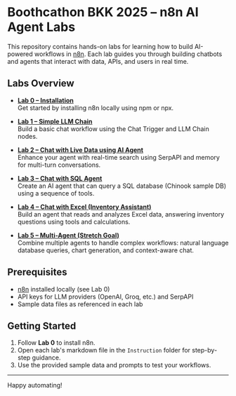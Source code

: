 # Boothcathon BKK 2025 – n8n AI Agent Labs

This repository contains hands-on labs for learning how to build AI-powered workflows in [n8n](https://n8n.io/). Each lab guides you through building chatbots and agents that interact with data, APIs, and users in real time.

## Labs Overview

- **[Lab 0 – Installation](./Instruction/Lab%200%20-%20Installation.md)**  
  Get started by installing n8n locally using npm or npx.

- **[Lab 1 – Simple LLM Chain](./Instruction/Lab%201%20-%20Simple%20LLM%20Chain.md)**  
  Build a basic chat workflow using the Chat Trigger and LLM Chain nodes.

- **[Lab 2 – Chat with Live Data using AI Agent](./Instruction/Lab%202%20-%20Chat%20with%20Live%20Data%20using%20AI%20Agent.md)**  
  Enhance your agent with real-time search using SerpAPI and memory for multi-turn conversations.

- **[Lab 3 – Chat with SQL Agent](./Instruction/Lab%203%20-%20Chat%20with%20SQL%20Agent.md)**  
  Create an AI agent that can query a SQL database (Chinook sample DB) using a sequence of tools.

- **[Lab 4 – Chat with Excel (Inventory Assistant)](./Instruction/Lab%204%20-%20Chat%20with%20Excel.md)**  
  Build an agent that reads and analyzes Excel data, answering inventory questions using tools and calculations.

- **[Lab 5 – Multi-Agent (Stretch Goal)](./Instruction/Lab%205%20-%20Multi-Agent.md)**  
  Combine multiple agents to handle complex workflows: natural language database queries, chart generation, and context-aware chat.

## Prerequisites

- [n8n](https://n8n.io/) installed locally (see Lab 0)
- API keys for LLM providers (OpenAI, Groq, etc.) and SerpAPI
- Sample data files as referenced in each lab

## Getting Started

1. Follow **Lab 0** to install n8n.
2. Open each lab's markdown file in the `Instruction` folder for step-by-step guidance.
3. Use the provided sample data and prompts to test your workflows.

---

Happy automating!
